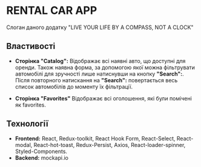 # RENTAL CAR APP

Слоган даного додатку "LIVE YOUR LIFE BY A COMPASS, NOT A CLOCK"

## Властивості

- **Сторінка "Catalog":** Відображає всі наявні авто, що доступні для оренди.
  Також наявна форма, за допомогою якої можна фільтрувати автомобілі для
  зручності лише натиснувши на кнопку **"Search":**. Після повторного натискання
  на **"Search":** повертається весь список автомобілів до моменту їх
  фільтрації.

- **Сторінка "Favorites"** Відображає всі оголошення, які були помічені як
  favorites.

## Технології

- **Frontend:** React, Redux-toolkit, React Hook Form, React-Select,
  React-modal, React-hot-toast, Redux-Persist, Axios, React-loader-spinner,
  Styled-Components.
- **Backend:** mockapi.io
